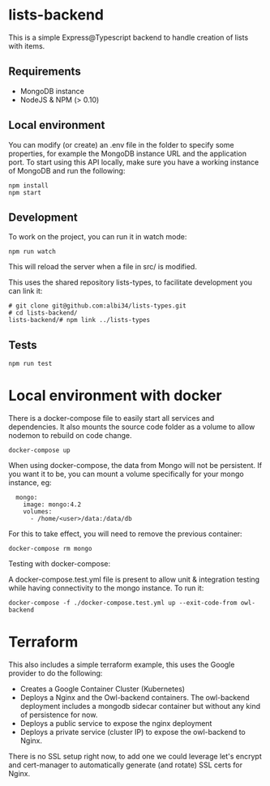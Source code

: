 # lists-backend

This is a simple Express@Typescript backend to handle creation of lists with items. 

## Requirements

- MongoDB instance
- NodeJS & NPM (> 0.10)

## Local environment

You can modify (or create) an .env file in the folder to specify some properties, for example the MongoDB instance URL and the application port.
To start using this API locally, make sure you have a working instance of MongoDB and run the following: 

```
npm install
npm start
```

## Development

To work on the project, you can run it in watch mode: 

```
npm run watch
```

This will reload the server when a file in src/ is modified. 

This uses the shared repository lists-types, to facilitate development you can link it: 

```
# git clone git@github.com:albi34/lists-types.git
# cd lists-backend/
lists-backend/# npm link ../lists-types
```

## Tests

```
npm run test
```

# Local environment with docker

There is a docker-compose file to easily start all services and dependencies. It also mounts the source code folder as a volume to allow nodemon to rebuild on code change. 

```
docker-compose up
```

When using docker-compose, the data from Mongo will not be persistent. If you want it to be, you can mount a volume specifically for your mongo instance, eg:
```
  mongo: 
    image: mongo:4.2
    volumes:
      - /home/<user>/data:/data/db
```

For this to take effect, you will need to remove the previous container: 
```
docker-compose rm mongo
```

Testing with docker-compose:

A docker-compose.test.yml file is present to allow unit & integration testing while having connectivity to the mongo instance. 
To run it: 

```
docker-compose -f ./docker-compose.test.yml up --exit-code-from owl-backend
```

# Terraform

This also includes a simple terraform example, this uses the Google provider to do the following:

- Creates a Google Container Cluster (Kubernetes)
- Deploys a Nginx and the Owl-backend containers. The owl-backend deployment includes a mongodb sidecar container but without any kind of persistence for now. 
- Deploys a public service to expose the nginx deployment
- Deploys a private service (cluster IP) to expose the owl-backend to Nginx. 

There is no SSL setup right now, to add one we could leverage let's encrypt and cert-manager to automatically generate (and rotate) SSL certs for Nginx.
